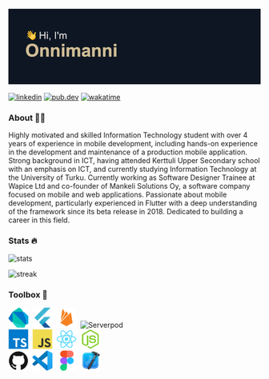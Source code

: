 ![header](https://github.com/O-Hannonen/O-Hannonen/blob/ce8d33dab5a81841d428a6886061e0e946c9bc0b/header.png)

[![linkedin](https://img.shields.io/badge/linkedIn-0A66C2?style=flat&logo=LinkedIn&logoColor=white)](https://www.linkedin.com/in/o-hannonen/)
[![pub.dev](https://img.shields.io/badge/pub.dev-0175C2?style=flat&logo=Dart&logoColor=white)](https://pub.dev/publishers/mankeli.co/packages)
[![wakatime](https://wakatime.com/badge/user/cfbd70fe-df37-429a-ae50-ae95fcd5f565.svg)](https://wakatime.com/@cfbd70fe-df37-429a-ae50-ae95fcd5f565)




### About 🧑‍🦱

Highly motivated and skilled Information Technology student with over 4 years of experience in mobile development, including hands-on experience in the development and maintenance of a production mobile application. Strong background in ICT, having attended Kerttuli Upper Secondary school with an emphasis on ICT, and currently studying Information Technology at the University of Turku. Currently working as Software Designer Trainee at Wapice Ltd and co-founder of Mankeli Solutions Oy, a software company focused on mobile and web applications. Passionate about mobile development, particularly experienced in Flutter with a deep understanding of the framework since its beta release in 2018. Dedicated to building a career in this field.

### Stats 🔥
![stats](https://github-readme-stats.vercel.app/api?username=o-hannonen&count_private=true&show_icons=true&hide_title=true&theme=onedark&include_all_commits=true&hide=commits&card_width=500px&hide_border=true)

![streak](https://streak-stats.demolab.com?user=o-hannonen&theme=onedark&hide_border=true&date_format=M%20j%5B%2C%20Y%5D&card_width=500)


### Toolbox 🧰
<div>
   <img src="https://github.com/devicons/devicon/blob/master/icons/dart/dart-original.svg" title="Dart" alt="Dart" width="40" height="40"/>&nbsp;
  <img src="https://github.com/devicons/devicon/blob/master/icons/flutter/flutter-original.svg" title="Flutter" alt="Flutter" width="40" height="40"/>&nbsp;
    <img src="https://github.com/devicons/devicon/blob/master/icons/firebase/firebase-plain.svg" title="Firebase" alt="Firebase" width="40" height="40"/>&nbsp;
     <img src="https://res.cloudinary.com/crunchbase-production/image/upload/c_lpad,h_170,w_170,f_auto,b_white,q_auto:eco,dpr_1/nntczfeceztmi0dhemii" title="Serverpod" alt="Serverpod" width="40" height="40"/>&nbsp;
</div>

<div>
   <img src="https://github.com/devicons/devicon/blob/master/icons/typescript/typescript-original.svg" title="TypeScript" alt="TypeScript" width="40" height="40"/>&nbsp;
     <img src="https://github.com/devicons/devicon/blob/master/icons/javascript/javascript-original.svg" title="JavaScript" alt="JavaScript" width="40" height="40"/>&nbsp;
  <img src="https://github.com/devicons/devicon/blob/master/icons/react/react-original.svg" title="React" alt="React" width="40" height="40"/>&nbsp;
  <img src="https://github.com/devicons/devicon/blob/master/icons/nodejs/nodejs-original.svg" title="NodeJS" alt="NodeJS" width="40" height="40"/>&nbsp;
</div>

<div>
  <img src="https://github.com/devicons/devicon/blob/master/icons/github/github-original.svg" title="React" alt="React" width="40" height="40"/>&nbsp;
   <img src="https://github.com/devicons/devicon/blob/master/icons/vscode/vscode-original.svg" title="VSCode" alt="VSCode" width="40" height="40"/>&nbsp;
   <img src="https://github.com/devicons/devicon/blob/master/icons/figma/figma-original.svg" title="Figma" alt="Figma" width="40" height="40"/>&nbsp;
  <img src="https://github.com/devicons/devicon/blob/master/icons/xcode/xcode-original.svg" title="XCode" alt="XCode" width="40" height="40"/>&nbsp;
</div>

  
